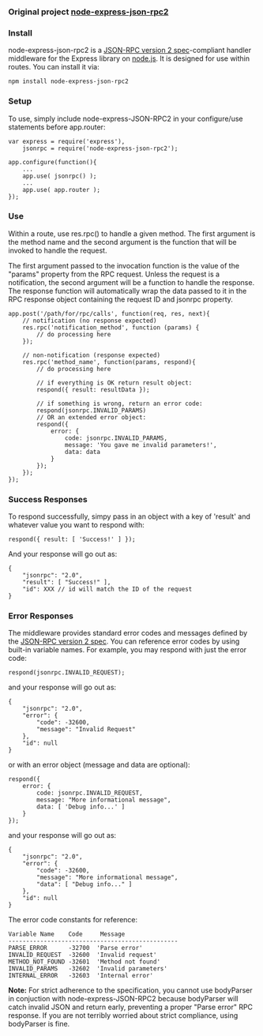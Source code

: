 ### Original project [node-express-json-rpc2]
### Install

node-express-json-rpc2 is a [JSON-RPC version 2 spec](http://www.jsonrpc.org/specification)-compliant handler middleware for the Express library on [node.js](http://nodejs.org). It is designed for use within routes. You can install it via:

    npm install node-express-json-rpc2

### Setup

To use, simply include node-express-JSON-RPC2 in your configure/use statements before app.router:

    var express = require('express'),
    	jsonrpc = require('node-express-json-rpc2');

    app.configure(function(){
    	...
    	app.use( jsonrpc() );
    	...
    	app.use( app.router );
    });

### Use

Within a route, use res.rpc() to handle a given method. The first argument is the method name and the second argument is the function that will be invoked to handle the request.

The first argument passed to the invocation function is the value of the "params" property from the RPC request. Unless the request is a notification, the second argument will be a function to handle the response. The response function will automatically wrap the data passed to it in the RPC response object containing the request ID and jsonrpc property.

    app.post('/path/for/rpc/calls', function(req, res, next){
    	// notification (no response expected)
    	res.rpc('notification_method', function (params) {
    		// do processing here
    	});
    
    	// non-notification (response expected)
    	res.rpc('method_name', function(params, respond){
    		// do processing here
    
    		// if everything is OK return result object:
    		respond({ result: resultData });
    
    		// if something is wrong, return an error code:
    		respond(jsonrpc.INVALID_PARAMS)
    		// OR an extended error object:
    		respond({
    			error: {
    				code: jsonrpc.INVALID_PARAMS,
    				message: 'You gave me invalid parameters!',
    				data: data
    			}
    		});
    	});
    });

### Success Responses

To respond successfully, simpy pass in an object with a key of 'result' and whatever value you want to respond with:

    respond({ result: [ 'Success!' ] });

And your response will go out as:

    {
    	"jsonrpc": "2.0",
    	"result": [ "Success!" ],
    	"id": XXX // id will match the ID of the request
    }

### Error Responses

The middleware provides standard error codes and messages defined by the [JSON-RPC version 2 spec](http://www.jsonrpc.org/specification). You can reference error codes by using built-in variable names. For example, you may respond with just the error code:

    respond(jsonrpc.INVALID_REQUEST);

and your response will go out as:

    {
    	"jsonrpc": "2.0",
    	"error": {
    		"code": -32600,
    		"message": "Invalid Request"
    	},
    	"id": null
    }

or with an error object (message and data are optional):

    respond({ 
    	error: {
	    	code: jsonrpc.INVALID_REQUEST,
	    	message: "More informational message",
	    	data: [ 'Debug info...' ] 
    	} 
    });

and your response will go out as:

    {
    	"jsonrpc": "2.0",
    	"error": {
    		"code": -32600,
    		"message": "More informational message",
    		"data": [ "Debug info..." ]
    	},
    	"id": null
    }

The error code constants for reference:

    Variable Name    Code     Message
    ------------------------------------------------
    PARSE_ERROR      -32700  'Parse error'
    INVALID_REQUEST  -32600  'Invalid request'
    METHOD_NOT_FOUND -32601  'Method not found'
    INVALID_PARAMS   -32602  'Invalid parameters'
    INTERNAL_ERROR   -32603  'Internal error'


**Note:** For strict adherence to the specification, you cannot use bodyParser in conjuction with node-express-JSON-RPC2 because bodyParser will catch invalid JSON and return early, preventing a proper "Parse error" RPC response. If you are not terribly worried about strict compliance, using bodyParser is fine.

[node-express-json-rpc2]:https://github.com/BrianBelhumeur/node-express-json-rpc2